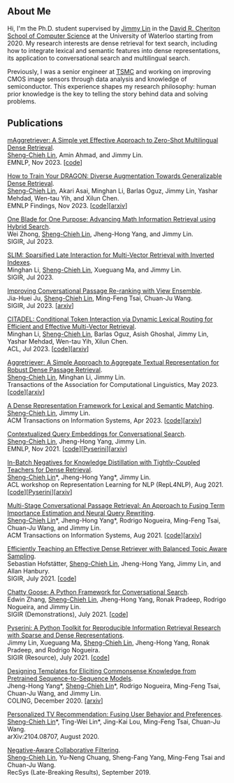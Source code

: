 ## About Me
Hi, I'm the Ph.D. student supervised by [Jimmy Lin](https://cs.uwaterloo.ca/~jimmylin/) in the [David R. Cheriton School of Computer Science](https://cs.uwaterloo.ca/) at the University of Waterloo starting from 2020. My research interests are dense retrieval for text search, including how to integrate lexical and semantic features into dense representations, its application to conversational search and multilingual search.  

Previously, I was a senior engineer at [TSMC](https://www.tsmc.com/english) and working on improving CMOS image sensors through data analysis and knowledge of semiconductor. This experience shapes my research philosophy: human prior knowledge is the key to telling the story behind data and solving problems.

## Publications
[mAggretriever: A Simple yet Effective Approach to Zero-Shot Multilingual Dense Retrieval](https://aclanthology.org/2023.emnlp-main.715/).  
<ins>Sheng-Chieh Lin</ins>, Amin Ahmad, and Jimmy Lin.  
EMNLP, Nov 2023. [[code](https://github.com/castorini/dhr)]

[How to Train Your DRAGON: Diverse Augmentation Towards Generalizable Dense Retrieval](https://aclanthology.org/2023.findings-emnlp.423/).  
<ins>Sheng-Chieh Lin</ins>, Akari Asai, Minghan Li, Barlas Oguz, Jimmy Lin, Yashar Mehdad, Wen-tau Yih, and Xilun Chen.    
EMNLP Findings, Nov 2023. [[code](https://github.com/facebookresearch/dpr-scale/tree/main/dragon)][[arxiv](https://arxiv.org/abs/2302.07452)]  

[One Blade for One Purpose: Advancing Math Information Retrieval using Hybrid Search](https://dl.acm.org/doi/10.1145/3539618.3591746).  
Wei Zhong, <ins>Sheng-Chieh Lin</ins>, Jheng-Hong Yang, and Jimmy Lin.    
SIGIR, Jul 2023.

[SLIM: Sparsified Late Interaction for Multi-Vector Retrieval with Inverted Indexes](https://dl.acm.org/doi/abs/10.1145/3539618.3591977).  
Minghan Li, <ins>Sheng-Chieh Lin</ins>, Xueguang Ma, and Jimmy Lin.    
SIGIR, Jul 2023.

[Improving Conversational Passage Re-ranking with View Ensemble](https://dl.acm.org/doi/abs/10.1145/3539618.3592002).  
Jia-Huei Ju, <ins>Sheng-Chieh Lin</ins>, Ming-Feng Tsai, Chuan-Ju Wang.  
SIGIR, Jul 2023. [[arxiv](https://arxiv.org/abs/2304.13290)]  

[CITADEL: Conditional Token Interaction via Dynamic Lexical Routing for Efficient and Effective Multi-Vector Retrieval](https://aclanthology.org/2023.acl-long.663/).  
Minghan Li, <ins>Sheng-Chieh Lin</ins>, Barlas Oguz, Asish Ghoshal, Jimmy Lin, Yashar Mehdad, Wen-tau Yih, Xilun Chen.    
ACL, Jul 2023. [[code](https://github.com/facebookresearch/dpr-scale/tree/citadel)][[arxiv](https://arxiv.org/abs/2211.10411)]  

[Aggretriever: A Simple Approach to Aggregate Textual Representation for Robust Dense Passage Retrieval](https://direct.mit.edu/tacl/article/doi/10.1162/tacl_a_00556/116046/Aggretriever-A-Simple-Approach-to-Aggregate).  
<ins>Sheng-Chieh Lin</ins>, Minghan Li, Jimmy Lin.  
Transactions of the Association for Computational Linguistics, May 2023. [[code](https://github.com/castorini/dhr)][[arxiv](https://arxiv.org/abs/2208.00511)]  

[A Dense Representation Framework for Lexical and Semantic Matching](https://dl.acm.org/doi/10.1145/3582426).  
<ins>Sheng-Chieh Lin</ins>, Jimmy Lin.  
ACM Transactions on Information Systems, Apr 2023. [[code](https://github.com/castorini/dhr)][[arxiv](https://arxiv.org/abs/2206.09912)]  

[Contextualized Query Embeddings for Conversational Search](https://aclanthology.org/2021.emnlp-main.77/).  
<ins>Sheng-Chieh Lin</ins>, Jheng-Hong Yang, Jimmy Lin.  
EMNLP, Nov 2021. [[code](https://github.com/castorini/CQE)][[Pyserini](https://github.com/castorini/chatty-goose/blob/master/docs/conversation_dense_retrieval_experiments.md)][[arxiv](https://arxiv.org/abs/2104.08707)]

[In-Batch Negatives for Knowledge Distillation with Tightly-Coupled Teachers for Dense Retrieval](https://aclanthology.org/2021.repl4nlp-1.17/).  
<ins>Sheng-Chieh Lin</ins>\*, Jheng-Hong Yang\*, Jimmy Lin.  
ACL workshop on Representation Learning for NLP (RepL4NLP), Aug 2021. [[code](https://github.com/castorini/tct_colbert)][[Pyserini](https://github.com/castorini/pyserini/blob/master/docs/experiments-tct_colbert-v2.md)][[arxiv](https://arxiv.org/abs/2010.11386)]   

[Multi-Stage Conversational Passage Retrieval: An Approach to Fusing Term Importance Estimation and Neural Query Rewriting](https://dl.acm.org/doi/10.1145/3446426).  
<ins>Sheng-Chieh Lin</ins>\*, Jheng-Hong Yang\*, Rodrigo Nogueira, Ming-Feng Tsai, Chuan-Ju Wang, and Jimmy Lin.  
ACM Transactions on Information Systems, Aug 2021. [[code](https://github.com/castorini/chatty-goose)][[arxiv](https://arxiv.org/abs/2005.02230)]

[Efficiently Teaching an Effective Dense Retriever with Balanced Topic Aware Sampling](https://dl.acm.org/doi/10.1145/3404835.3462891).  
Sebastian Hofstätter, <ins>Sheng-Chieh Lin</ins>, Jheng-Hong Yang, Jimmy Lin, and Allan Hanbury.  
SIGIR, July 2021. [[code](https://github.com/sebastian-hofstaetter/tas-balanced-dense-retrieval)] 

[Chatty Goose: A Python Framework for Conversational Search](https://dl.acm.org/doi/10.1145/3404835.3462782).  
Edwin Zhang, <ins>Sheng-Chieh Lin</ins>, Jheng-Hong Yang, Ronak Pradeep, Rodrigo Nogueira, and Jimmy Lin.  
SIGIR (Demonstrations), July 2021. [[code](https://github.com/castorini/chatty-goose)]  

[Pyserini: A Python Toolkit for Reproducible Information Retrieval Research with Sparse and Dense Representations](https://dl.acm.org/doi/10.1145/3404835.3463238).  
Jimmy Lin, Xueguang Ma, <ins>Sheng-Chieh Lin</ins>, Jheng-Hong Yang, Ronak Pradeep, and Rodrigo Nogueira.  
SIGIR (Resource), July 2021. [[code](https://github.com/castorini/pyserini)]

[Designing Templates for Eliciting Commonsense Knowledge from Pretrained Sequence-to-Sequence Models](https://aclanthology.org/2020.coling-main.307/).  
Jheng-Hong Yang\*, <ins>Sheng-Chieh Lin</ins>\*, Rodrigo Nogueira, Ming-Feng Tsai, Chuan-Ju Wang, and Jimmy Lin.  
COLING, December 2020. [[arxiv](https://arxiv.org/abs/2003.08380)] 

[Personalized TV Recommendation: Fusing User Behavior and Preferences](https://arxiv.org/abs/2009.08957).  
<ins>Sheng-Chieh Lin</ins>\*, Ting-Wei Lin\*, Jing-Kai Lou, Ming-Feng Tsai, Chuan-Ju Wang.  
arXiv:2104.08707, August 2020. 

[Negative-Aware Collaborative Filtering](http://ceur-ws.org/Vol-2431/paper9.pdf).  
<ins>Sheng-Chieh Lin</ins>, Yu-Neng Chuang, Sheng-Fang Yang, Ming-Feng Tsai and Chuan-Ju Wang.  
RecSys (Late-Breaking Results), September 2019.  
